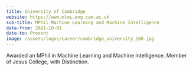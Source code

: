 ```yaml
---
title: University of Cambridge
website: https://www.mlmi.eng.cam.ac.uk
sub-title: MPhil Machine Learning and Machine Intelligence
date-from: 2021-10-01
date-to: Present
image: /assets/logos/career/cambridge_university_100.jpg
---
```


Awarded an MPhil in Machine Learning and Machine Intelligence. Member of Jesus College, with Distinction.
